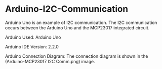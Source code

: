 # Arduino-I2C-Communication
Arduino Uno is an example of I2C communication. The I2C communication occurs between the Arduino Uno and the MCP23017 integrated circuit.

Arduino Used: Arduino Uno

Arduino IDE Version: 2.2.0

Arduino Connection Diagram: The connection diagram is shown in the (Arduino-MCP23017 I2C Comm.png) image.